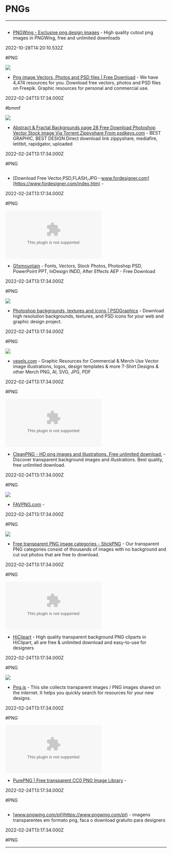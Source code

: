 # PNGs

---

![]()

- [PNGWing - Exclusive png design images](https://www.pngwing.com) - High quality cutout png images in PNGWing, free and unlimited downloads

2022-10-28T14:20:10.532Z

#PNG

![](https://img.freepik.com/free-vector/abstract-colorful-wave-transparent-stylish-background_1055-6965.jpg)

- [Png image Vectors, Photos and PSD files | Free Download](https://www.freepik.com/search?dates=any&format=search&page=1&query=png+image&selection=1&sort=popular) - We have 4,474 resources for you. Download free vectors, photos and PSD files on Freepik. Graphic resources for personal and commercial use.

2022-02-24T13:17:34.000Z

#bmmf

![](https://rdl.ink/render/https%3A%2F%2Fpsdkeys.com%2Fstock-images%2Fabstract-fractal-backgrounds%2Fpage%2F28)

- [Abstract & Fractal Backgrounds page 28 Free Download Photoshop Vector Stock image Via Torrent Zippyshare From psdkeys.com](https://psdkeys.com/stock-images/abstract-fractal-backgrounds/page/28) - BEST GRAPHIC, BEST DESIGN Direct download link zippyshare, mediafire, letitbit, rapidgator, uploaded

2022-02-24T13:17:34.000Z

#PNG

![]()

- [Download Free Vector,PSD,FLASH,JPG--www.fordesigner.com](https://www.fordesigner.com/index.htm) - 

2022-02-24T13:17:34.000Z

#PNG

![](https://rdl.ink/render/https%3A%2F%2Fgfxmountain.com)

- [Gfxmountain](https://gfxmountain.com) - Fonts, Vectors, Stock Photos, Photoshop PSD, PowerPoint PPT, InDesign INDD, After Effects AEP - Free Download

2022-02-24T13:17:34.000Z

#PNG

![](https://www.psdgraphics.com/wp-content/uploads/2022/05/psdgraphics-logo.png)

- [Photoshop backgrounds, textures and icons | PSDGraphics](https://www.psdgraphics.com) - Download high resolution backgrounds, textures, and PSD icons for your web and graphic design project.

2022-02-24T13:17:34.000Z

#PNG

![](https://cdn.vexels.com/img/Open-Graph-Home-Vexels.jpg)

- [vexels.com](https://www.vexels.com) - Graphic Resources for Commercial & Merch Use  Vector image illustrations, logos, design templates & more  T-Shirt Designs & other Merch   PNG, AI, SVG, JPG, PDF

2022-02-24T13:17:34.000Z

#PNG

![](https://rdl.ink/render/https%3A%2F%2Fwww.cleanpng.com)

- [CleanPNG - HD png images and illustrations. Free unlimited download.](https://www.cleanpng.com) - Discover  transparent  background  images  and  illustrations.  Best  quality,  free  unlimited  download.

2022-02-24T13:17:34.000Z

#PNG

![](https://favpng.com/img/favpng/icons/ms-icon-310x310.png)

- [FAVPNG.com](https://www.favpng.com) - 

2022-02-24T13:17:34.000Z

#PNG

![](https://rdl.ink/render/https%3A%2F%2Fwww.stickpng.com%2Fcat)

- [Free transparent PNG image categories - StickPNG](https://www.stickpng.com/cat) - Our transparent PNG categories consist of thousands of images with no background and cut out photos that are free to download.

2022-02-24T13:17:34.000Z

#PNG

![](https://rdl.ink/render/https%3A%2F%2Fwww.hiclipart.com)

- [HiClipart](https://www.hiclipart.com) - High quality transparent background PNG cliparts in HiClipart, all are free & unlimited download and easy-to-use for designers

2022-02-24T13:17:34.000Z

#PNG

![](https://nohat.cc/assets/img/thumbnail.png)

- [Png.is](https://png.is) - This site collects transparent images / PNG images shared on the internet. It helps you quickly search for resources for your new designs.

2022-02-24T13:17:34.000Z

#PNG

![](https://rdl.ink/render/https%3A%2F%2Fpurepng.com)

- [PurePNG | Free transparent CC0 PNG Image Library](https://purepng.com) - 

2022-02-24T13:17:34.000Z

#PNG

![]()

- [www.pngwing.com/pt](https://www.pngwing.com/pt) - imagens transparentes em formato png, faca o download gratuito para designers

2022-02-24T13:17:34.000Z

#PNG

---

